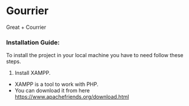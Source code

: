 # Gourrier
Great + Courrier
### Installation Guide:
To install the project in your local machine you have to need follow these steps.

1.  Install XAMPP.
- XAMPP is a tool to work with PHP.
- You can download it from here https://www.apachefriends.org/download.html
